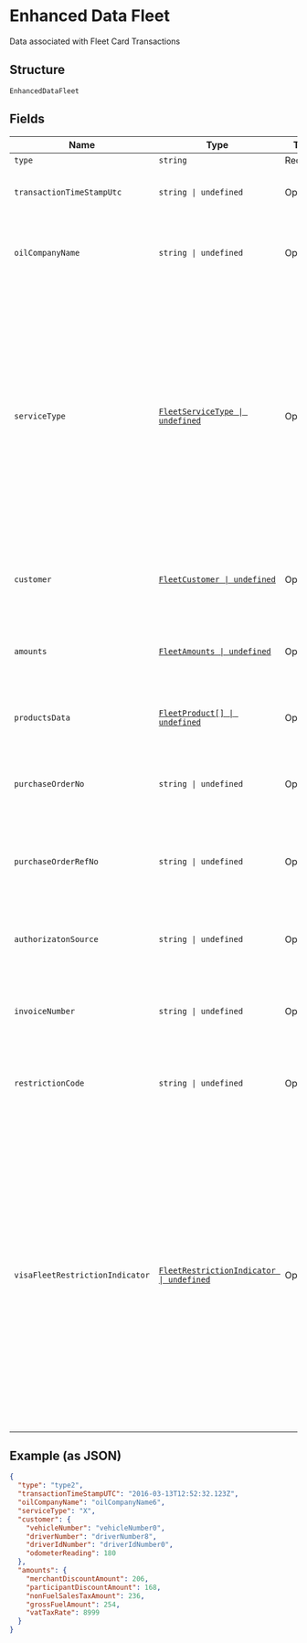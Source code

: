 
# Enhanced Data Fleet

Data associated with Fleet Card Transactions

## Structure

`EnhancedDataFleet`

## Fields

| Name | Type | Tags | Description |
|  --- | --- | --- | --- |
| `type` | `string` | Required | - |
| `transactionTimeStampUtc` | `string \| undefined` | Optional | Timestamp for the transaction in UTC. |
| `oilCompanyName` | `string \| undefined` | Optional | Oil Company Name.<br><br>**Constraints**: *Maximum Length*: `4` |
| `serviceType` | [`FleetServiceType \| undefined`](../../doc/models/fleet-service-type.md) | Optional | The type of service being used with a Fleet Card.<br><br><br>**Possible Values:**  <br>\| Value \| Description \|  <br>\| ----- \| ------------\|  <br>\| S \| Self Service. \|  <br>\| F \| Full Service. \|  <br>\| O \| Other. \|  <br>\| N \| Mini Service. \|  <br>\| X \| Max Service. \| |
| `customer` | [`FleetCustomer \| undefined`](../../doc/models/fleet-customer.md) | Optional | This object contains customer data for the Fleet transaction. |
| `amounts` | [`FleetAmounts \| undefined`](../../doc/models/fleet-amounts.md) | Optional | This object contains amount information for the Fleet transaction. |
| `productsData` | [`FleetProduct[] \| undefined`](../../doc/models/fleet-product.md) | Optional | **Constraints**: *Minimum Items*: `0`, *Maximum Items*: `8` |
| `purchaseOrderNo` | `string \| undefined` | Optional | Purchase Order No.<br><br>**Constraints**: *Maximum Length*: `15` |
| `purchaseOrderRefNo` | `string \| undefined` | Optional | Purchase Order ReferenceNo.<br><br>**Constraints**: *Maximum Length*: `15` |
| `authorizatonSource` | `string \| undefined` | Optional | Authorization Source.<br><br>**Constraints**: *Maximum Length*: `1` |
| `invoiceNumber` | `string \| undefined` | Optional | Invoice Number.<br><br>**Constraints**: *Maximum Length*: `10` |
| `restrictionCode` | `string \| undefined` | Optional | Restriction Code.<br><br>**Constraints**: *Maximum Length*: `2` |
| `visaFleetRestrictionIndicator` | [`FleetRestrictionIndicator \| undefined`](../../doc/models/fleet-restriction-indicator.md) | Optional | Flag that is used to allow Visa 2.0 Fleet merchants to indicate what controls they can support at their POS.<br><br><br>**Possible Values:**  <br>\| Value \| Description \|  <br>\| ----- \| ------------\|  <br>\| 1 \| Chip-Based Restrictions. \|  <br>\| 2 \| Host-Based Restrictions. \|  <br>\| 3 \| Both Chip-and Host Based. \| |

## Example (as JSON)

```json
{
  "type": "type2",
  "transactionTimeStampUTC": "2016-03-13T12:52:32.123Z",
  "oilCompanyName": "oilCompanyName6",
  "serviceType": "X",
  "customer": {
    "vehicleNumber": "vehicleNumber0",
    "driverNumber": "driverNumber8",
    "driverIdNumber": "driverIdNumber0",
    "odometerReading": 180
  },
  "amounts": {
    "merchantDiscountAmount": 206,
    "participantDiscountAmount": 168,
    "nonFuelSalesTaxAmount": 236,
    "grossFuelAmount": 254,
    "vatTaxRate": 8999
  }
}
```

